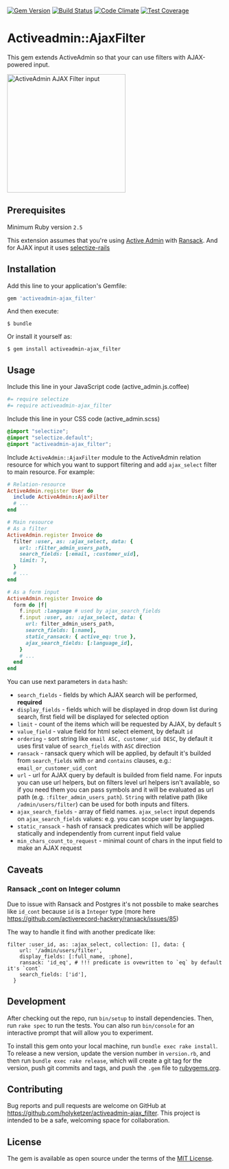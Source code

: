 [![Gem Version](https://badge.fury.io/rb/activeadmin-ajax_filter.svg)](https://badge.fury.io/rb/activeadmin-ajax_filter)
[![Build Status](https://travis-ci.org/holyketzer/activeadmin-ajax_filter.svg?branch=master)](https://travis-ci.org/holyketzer/activeadmin-ajax_filter)
[![Code Climate](https://codeclimate.com/github/holyketzer/activeadmin-ajax_filter/badges/gpa.svg)](https://codeclimate.com/github/holyketzer/activeadmin-ajax_filter)
[![Test Coverage](https://codeclimate.com/github/holyketzer/activeadmin-ajax_filter/badges/coverage.svg)](https://codeclimate.com/github/holyketzer/activeadmin-ajax_filter/coverage)

# Activeadmin::AjaxFilter

This gem extends ActiveAdmin so that your can use filters with AJAX-powered input.

<img src="https://user-images.githubusercontent.com/987021/53289159-709c5000-37a3-11e9-97d5-0e61d2759b3c.gif" width="276" alt="ActiveAdmin AJAX Filter input"/>

## Prerequisites

Minimum Ruby version `2.5`

This extension assumes that you're using [Active Admin](https://github.com/activeadmin/activeadmin) with [Ransack](https://github.com/activerecord-hackery/ransack). And for AJAX input it uses [selectize-rails](https://github.com/manuelvanrijn/selectize-rails)

## Installation

Add this line to your application's Gemfile:

```ruby
gem 'activeadmin-ajax_filter'
```

And then execute:

    $ bundle

Or install it yourself as:

    $ gem install activeadmin-ajax_filter

## Usage

Include this line in your JavaScript code (active_admin.js.coffee)

```coffeescript
#= require selectize
#= require activeadmin-ajax_filter
```

Include this line in your CSS code (active_admin.scss)

```scss
@import "selectize";
@import "selectize.default";
@import "activeadmin-ajax_filter";
```

Include `ActiveAdmin::AjaxFilter` module to the ActiveAdmin relation resource for which you want to support filtering and add `ajax_select` filter to main resource. For example:

```ruby
# Relation-resource
ActiveAdmin.register User do
  include ActiveAdmin::AjaxFilter
  # ...
end

# Main resource
# As a filter
ActiveAdmin.register Invoice do
  filter :user, as: :ajax_select, data: { 
    url: :filter_admin_users_path, 
    search_fields: [:email, :customer_uid], 
    limit: 7,
  }
  # ...
end

# As a form input
ActiveAdmin.register Invoice do
  form do |f|
    f.input :language # used by ajax_search_fields
    f.input :user, as: :ajax_select, data: { 
      url: filter_admin_users_path,
      search_fields: [:name], 
      static_ransack: { active_eq: true }, 
      ajax_search_fields: [:language_id],
    }
    # ...
  end
end
```

You can use next parameters in `data` hash:

* `search_fields` - fields by which AJAX search will be performed, **required**
* `display_fields` - fields which will be displayed in drop down list during search, first field will be displayed for selected option
* `limit` - count of the items which will be requested by AJAX, by default `5`
* `value_field` - value field for html select element, by default `id`
* `ordering` - sort string like `email ASC, customer_uid DESC`, by default it uses first value of `search_fields` with `ASC` direction
* `ransack` - ransack query which will be applied, by default it's builded from `search_fields` with `or` and `contains` clauses, e.g.: `email_or_customer_uid_cont`
* `url` - url for AJAX query by default is builded from field name. For inputs you can use url helpers, but on filters level url helpers isn't available, so if you need them you can pass symbols and it will be evaluated as url path (e.g. `:filter_admin_users_path`). `String` with relative path (like `/admin/users/filter`) can be used for both inputs and filters.
* `ajax_search_fields` - array of field names. `ajax_select` input depends on `ajax_search_fields` values: e.g. you can scope user by languages.
* `static_ransack` - hash of ransack predicates which will be applied statically and independently from current input field value
* `min_chars_count_to_request` - minimal count of chars in the input field to make an AJAX request

## Caveats 

### Ransack _cont on Integer column

Due to issue with Ransack and Postgres it's not possbile to make searches like `id_cont` because `id` is a `Integer` type (more here https://github.com/activerecord-hackery/ransack/issues/85)

The way to handle it find with another predicate like:

```
filter :user_id, as: :ajax_select, collection: [], data: {
    url: '/admin/users/filter',
    display_fields: [:full_name, :phone],
    ransack: 'id_eq', # !!! predicate is ovewritten to `eq` by default it's `cont`
    search_fields: ['id'],
  }
```

## Development

After checking out the repo, run `bin/setup` to install dependencies. Then, run `rake spec` to run the tests. You can also run `bin/console` for an interactive prompt that will allow you to experiment.

To install this gem onto your local machine, run `bundle exec rake install`. To release a new version, update the version number in `version.rb`, and then run `bundle exec rake release`, which will create a git tag for the version, push git commits and tags, and push the `.gem` file to [rubygems.org](https://rubygems.org).

## Contributing

Bug reports and pull requests are welcome on GitHub at https://github.com/holyketzer/activeadmin-ajax_filter. This project is intended to be a safe, welcoming space for collaboration.

## License

The gem is available as open source under the terms of the [MIT License](http://opensource.org/licenses/MIT).

